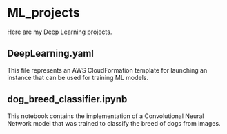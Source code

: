 # ML_projects
Here are my Deep Learning projects.
## DeepLearning.yaml 
This file represents an AWS CloudFormation template for launching an instance that can be used for training ML models.

## dog_breed_classifier.ipynb
This notebook contains the implementation of a Convolutional Neural Network model that was trained to classify the breed of dogs from images.

